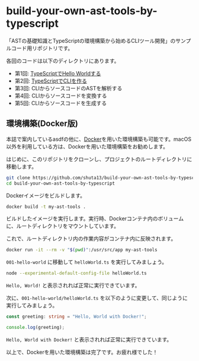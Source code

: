# build-your-own-ast-tools-by-typescript

「ASTの基礎知識とTypeScriptの環境構築から始めるCLIツール開発」のサンプルコード用リポジトリです。

各回のコードは以下のディレクトリにあります。

- 第1回: [TypeScriptでHello Worldする](./001-hello-world)
- 第2回: [TypeScriptでCLIを作る](./002-create-cli)
- 第3回: CLIからソースコードのASTを解析する
- 第4回: CLIからソースコードを変換する
- 第5回: CLIからソースコードを生成する

## 環境構築(Docker版)

本誌で案内しているasdfの他に、[Docker](https://www.docker.com)を用いた環境構築も可能です。macOS 以外を利用している方は、Dockerを用いた環境構築をお勧めします。

はじめに、このリポジトリをクローンし、プロジェクトのルートディレクトリに移動します。

```bash
git clone https://github.com/shuta13/build-your-own-ast-tools-by-typescript
cd build-your-own-ast-tools-by-typescript
```

Dockerイメージをビルドします。

```bash
docker build -t my-ast-tools .
```

ビルドしたイメージを実行します。実行時、Dockerコンテナ内のボリュームに、ルートディレクトリをマウントしています。

これで、ルートディレクトリ内の作業内容がコンテナ内に反映されます。

```bash
docker run -it --rm -v "$(pwd)":/usr/src/app my-ast-tools
```

`001-hello-world` に移動して `helloWorld.ts` を実行してみましょう。

```bash
node --experimental-default-config-file helloWorld.ts
```

`Hello, World!` と表示されれば正常に実行できています。

次に、`001-hello-world/helloWorld.ts` を以下のように変更して、同じように実行してみましょう。

```typescript
const greeting: string = "Hello, World with Docker!";

console.log(greeting);
```

`Hello, World with Docker!` と表示されれば正常に実行できています。

以上で、Dockerを用いた環境構築は完了です。お疲れ様でした！
